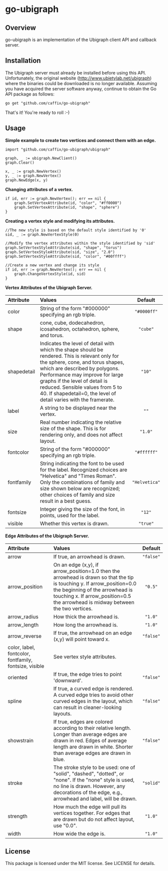 # go-ubigraph

## Overview

go-ubigraph is an implementation of the Ubigraph client API and callback server.

## Installation

The Ubigraph server must already be installed before using this API. Unfortunately, the original website (http://www.ubietylab.net/ubigraph) where the binaries could be downloaded is no longer available. Assuming you have acquired the server software anyway, continue to obtain the Go API package as follows:

    go get "github.com/caffix/go-ubigraph"

That's it! You're ready to roll :-)

## Usage

**Simple example to create two vertices and connect them with an edge.**

    import "github.com/caffix/go-ubigraph/ubigraph"

    graph, _ := ubigraph.NewClient()
    graph.Clear()
    
    x, _ := graph.NewVertex()
    y, _ := graph.NewVertex()
    graph.NewEdge(x, y)


**Changing attributes of a vertex.**

    if id, err := graph.NewVertex(); err == nil {
        graph.SetVertexAttribute(id, "color", "#ff0000")
        graph.SetVertexAttribute(id, "shape", "sphere")
    }


**Creating a vertex style and modifying its attributes.**

    //The new style is based on the default style identified by '0'
    sid, _ := graph.NewVertexStyle(0)

    //Modify the vertex attributes within the style identified by 'sid'
    graph.SetVertexStyleAttribute(sid, "shape", "torus")
    graph.SetVertexStyleAttribute(sid, "size", "2.0")
    graph.SetVertexStyleAttribute(sid, "color", "#00ffff")

    //Create a new vertex and change its style
    if id, err := graph.NewVertex(); err == nil {
        graph.ChangeVertexStyle(id, sid)
    }

**Vertex Attributes of the Ubigraph Server.**

| Attribute | Values | Default |
| :------------- | :------------- | :-------------: |
| color | String of the form "#000000" specifying an rgb triple. | `"#0000ff"` |
| shape | cone, cube, dodecahedron, icosahedron, octahedron, sphere, and torus. | `"cube"` |
| shapedetail | Indicates the level of detail with which the shape should be rendered. This is relevant only for the sphere, cone, and torus shapes, which are described by polygons. Performance may improve for large graphs if the level of detail is reduced. Sensible values from 5 to 40. If shapedetail=0, the level of detail varies with the framerate. | `"10"` |
| label | A string to be displayed near the vertex. | `""` |
| size | Real number indicating the relative size of the shape. This is for rendering only, and does not affect layout. | `"1.0"` |
| fontcolor | String of the form "#000000" specifying an rgb triple. | `"#ffffff"` |
| fontfamily | String indicating the font to be used for the label. Recognized choices are "Helvetica" and "Times Roman". Only the combinations of family and size shown below are recognized; other choices of family and size result in a best guess. | `"Helvetica"` |
| fontsize | Integer giving the size of the font, in points, used for the label. | `"12"` |
| visible | Whether this vertex is drawn. | `"true"` |


**Edge Attributes of the Ubigraph Server.**

| Attribute | Values | Default |
| :------------- | :------------- | :-------------: |
| arrow | If true, an arrowhead is drawn. | `"false"` |
| arrow_position | On an edge (x,y), if arrow_position=1.0 then the arrowhead is drawn so that the tip is touching y. If arrow_position=0.0 the beginning of the arrowhead is touching x. If arrow_position=0.5 the arrowhead is midway between the two vertices. | `"0.5"` |
| arrow_radius | How thick the arrowhead is. | `"1.0"` |
| arrow_length | How long the arrowhead is. | `"1.0"` |
| arrow_reverse | If true, the arrowhead on an edge (x,y) will point toward x. | `"false"` |
| color, label, fontcolor, fontfamily, fontsize, visible | See vertex style attributes. |  |
| oriented | If true, the edge tries to point 'downward'. | `"false"` |
| spline | If true, a curved edge is rendered. A curved edge tries to avoid other curved edges in the layout, which can result in cleaner-looking layouts. | `"false"` |
| showstrain | If true, edges are colored according to their relative length. Longer than average edges are drawn in red. Edges of average length are drawn in white. Shorter than average edges are drawn in blue. | `"false"` |
| stroke | The stroke style to be used: one of "solid", "dashed", "dotted", or "none". If the "none" style is used, no line is drawn. However, any decorations of the edge, e.g., arrowhead and label, will be drawn. | `"solid"` |
| strength | How much the edge will pull its vertices together. For edges that are drawn but do not affect layout, use "0.0". | `"1.0"` |
| width | How wide the edge is. | `"1.0"` |


## License

This package is licensed under the MIT license. See LICENSE for details.
